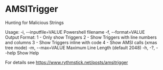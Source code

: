 # AMSITrigger
Hunting for Malicious Strings


Usage:
  -i, --inputfile=VALUE      Powershell filename
  -f, --format=VALUE         Output Format:
                               1 - Only show Triggers
                               2 - Show Triggers with line numbers and columns
                               3 - Show Triggers inline with code
                               4 - Show AMSI calls (xmas tree mode)
  -m, --max=VALUE            Maximum Line Length (default 2048)
  -h, -?, --help             Show Help



For details see https://www.rythmstick.net/posts/amsitrigger

